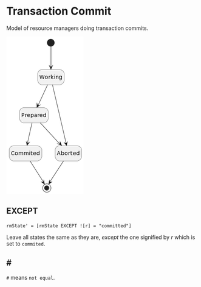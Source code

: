 # Transaction Commit

Model of resource managers doing transaction commits.

![Resource Manager States](./rm_states.png)

## EXCEPT

```
rmState' = [rmState EXCEPT ![r] = "committed"]
```

Leave all states the same as they are, _except_ the one signified by _r_ which
is set to `commited`.

## \#

`#` means `not equal`.
